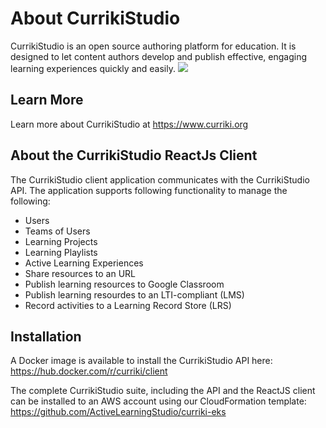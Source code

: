  # About CurrikiStudio
 CurrikiStudio is an open source authoring platform for education. It is designed to let content authors develop and publish effective, engaging learning experiences quickly and easily.
 <img src="https://www.curriki.org/wp-content/uploads/2020/11/react-client-01.png" />
 
 ## Learn More
 Learn more about CurrikiStudio at https://www.curriki.org
 
 ## About the CurrikiStudio ReactJs Client
 The CurrikiStudio client application communicates with the CurrikiStudio API. The application supports following functionality to manage the following:
<p />
 <ul>
 <li>Users</li>
 <li>Teams of Users</li>
 <li>Learning Projects</li>
 <li>Learning Playlists</li>
 <li>Active Learning Experiences</li>
 <li>Share resources to an URL</li>
 <li>Publish learning resources to Google Classroom</li>
 <li>Publish learning resourdes to an LTI-compliant (LMS)</li>
 <li>Record activities to a Learning Record Store (LRS)</li>
 </ul>
<p />

## Installation
A Docker image is available to install the CurrikiStudio API here: https://hub.docker.com/r/curriki/client

The complete CurrikiStudio suite, including the API and the ReactJS client can be installed to an AWS account using our CloudFormation template: https://github.com/ActiveLearningStudio/curriki-eks